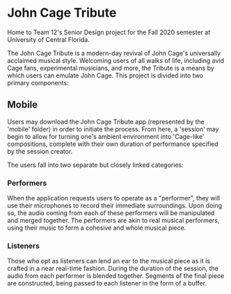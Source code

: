 # John Cage Tribute
Home to Team 12's Senior Design project for the Fall 2020 semester at University of Central Florida.

The John Cage Tribute is a modern-day revival of John Cage's universally acclaimed musical style.
Welcoming users of all walks of life, including avid Cage fans, experimental musicians, and more, the Tribute 
is a means by which users can emulate John Cage. This project is divided into two primary components:

## Mobile
Users may download the John Cage Tribute app (represented by the 'mobile' folder) in order to initiate the process.
From here, a 'session' may begin to allow for turning one's ambient environment into 'Cage-like' compositions, complete
with their own duration of performance specified by the session creator.

The users fall into two separate but closely linked categories:

### Performers
When the application requests users to operate as a "performer", they will use their microphones to record their
immediate surroundings. Upon doing so, the audio coming from each of these performers will be manipulated and merged together.
The performers are akin to real musical performers, using their music to form a cohesive and whole musical piece.

### Listeners
Those who opt as listeners can lend an ear to the musical piece as it is crafted in a near real-time fashion.
During the duration of the session, the audio from each performer is blended together. Segments of the final piece are
constructed, being passed to each listener in the form of a buffer.

